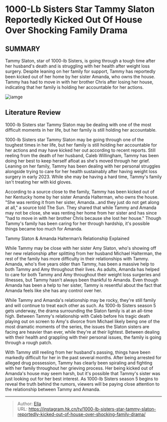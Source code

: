 # 1000-Lb Sisters Star Tammy Slaton Reportedly Kicked Out Of House Over Shocking Family Drama


## SUMMARY 



  Tammy Slaton, star of 1000-lb Sisters, is going through a tough time after her husband&#39;s death and is struggling with her health after weight loss surgery.   Despite leaning on her family for support, Tammy has reportedly been kicked out of her home by her sister Amanda, who owns the house.   Tammy has had to move in with her brother Chris after losing her house, indicating that her family is holding her accountable for her actions.  

![iamge](https://static1.srcdn.com/wordpress/wp-content/uploads/2023/12/1000-lb-sisters-star-tammy-slaton-reportedly-kicked-out-of-house-over-shocking-family-drama.jpg)

## Literature Review
1000-lb Sisters star Tammy Slaton may be dealing with one of the most difficult moments in her life, but her family is still holding her accountable.




1000-lb Sisters star Tammy Slaton may be going through one of the toughest times in her life, but her family is still holding her accountable for her actions and may have kicked her out according to recent reports. Still reeling from the death of her husband, Caleb Willingham, Tammy has been doing her best to keep herself afloat as she&#39;s moved through her grief. Leaning on her family, Tammy has been dealing with her personal struggles alongside trying to care for her health sustainably after having weight loss surgery in early 2023. While she may be having a hard time, Tammy&#39;s family isn&#39;t treating her with kid gloves.




According to a source close to the family, Tammy has been kicked out of her Kentucky home by her sister Amanda Halterman, who owns the house. &#34;She was renting it from her sister, Amanda...and they just do not get along at all,&#34; a source told The Sun. They shared that while Tammy and Amanda may not be close, she was renting her home from her sister and has since &#34;had to move in with her brother Chris because she lost her house.&#34; Though Tammy&#39;s family has been caring for her through hardship, it&#39;s possible things became too much for Amanda.


 Tammy Slaton &amp; Amanda Halterman’s Relationship Explained 
          

While Tammy may be close with her sister Amy Slaton, who&#39;s showing off her new relationship after splitting from her husband Michael Halterman, the rest of the family has more difficulty in their relationships with Tammy. Amanda, who&#39;s five years older than Tammy, has been a massive help to both Tammy and Amy throughout their lives. As adults, Amanda has helped to care for both Tammy and Amy throughout their weight loss surgeries and illnesses, but Tammy hasn&#39;t always been thankful to Amanda. Even though Amanda has been a help to her sister, Tammy is resentful about the fact that Amanda feels like she has any control over her.





 

While Tammy and Amanda&#39;s relationship may be rocky, they&#39;re still family and will continue to treat each other as such. As 1000-lb Sisters season 5 gets underway, the drama surrounding the Slaton family is at an all-time high. Between Tammy&#39;s relationship with Caleb before his tragic death playing out on screen to Amy&#39;s divorce from Michael likely being one of the most dramatic moments of the series, the issues the Slaton sisters are facing are heavier than ever, while they&#39;re at their lightest. Between dealing with their health and grappling with their personal issues, the family is going through a rough patch.

With Tammy still reeling from her husband&#39;s passing, things have been markedly difficult for her in the past several months. After being arrested for alleged drug possession, Tammy has clearly been spiraling and fighting with her family throughout her grieving process. Her being kicked out of Amanda&#39;s house may seem harsh, but it&#39;s possible that Tammy&#39;s sister was just looking out for her best interest. As 1000-lb Sisters season 5 begins to reveal the truth behind the rumors, viewers will be paying close attention to the relationship between Tammy and Amanda.






---

> Author: [Ella](https://instagram.hk.cn/)  
> URL: https://instagram.hk.cn/tv/1000-lb-sisters-star-tammy-slaton-reportedly-kicked-out-of-house-over-shocking-family-drama/  

